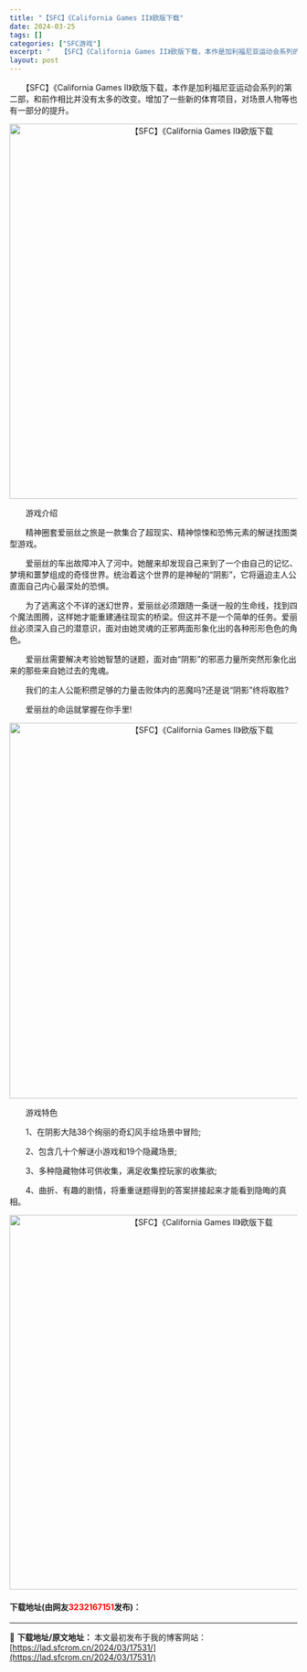 ```yaml
---
title: "【SFC】《California Games II》欧版下载"
date: 2024-03-25
tags: []
categories: ["SFC游戏"]
excerpt: "　　【SFC】《California Games II》欧版下载，本作是加利福尼亚运动会系列的第二部，和前作相比并没有太多的改变。增加了一些新的体育项目，对场景人物等也有一部分的提升。 　　游戏介绍 　　精神圈套爱丽丝之旅是一款集合了超现实、精神惊悚和恐怖元素的解谜找图类型游戏。 　　爱丽丝的车出故&hellip;"
layout: post
---
```


 <p>　　【SFC】《California Games II》欧版下载，本作是加利福尼亚运动会系列的第二部，和前作相比并没有太多的改变。增加了一些新的体育项目，对场景人物等也有一部分的提升。</p> <p align="center"><img align="" border="0" src="https://lad.sfcrom.cn/wp-content/uploads/2024/03/20240324_6600b28301469.png" width="657" alt="【SFC】《California Games II》欧版下载" /></p> <p>　　游戏介绍</p> <p>　　精神圈套爱丽丝之旅是一款集合了超现实、精神惊悚和恐怖元素的解谜找图类型游戏。</p> <p>　　爱丽丝的车出故障冲入了河中。她醒来却发现自己来到了一个由自己的记忆、梦境和噩梦组成的奇怪世界。统治着这个世界的是神秘的&ldquo;阴影&rdquo;，它将逼迫主人公直面自己内心最深处的恐惧。</p> <p>　　为了逃离这个不详的迷幻世界，爱丽丝必须跟随一条谜一般的生命线，找到四个魔法图腾，这样她才能重建通往现实的桥梁。但这并不是一个简单的任务。爱丽丝必须深入自己的潜意识，面对由她灵魂的正邪两面形象化出的各种形形色色的角色。</p> <p>　　爱丽丝需要解决考验她智慧的谜题，面对由&ldquo;阴影&rdquo;的邪恶力量所突然形象化出来的那些来自她过去的鬼魂。</p> <p>　　我们的主人公能积攒足够的力量击败体内的恶魔吗?还是说&ldquo;阴影&rdquo;终将取胜?</p> <p>　　爱丽丝的命运就掌握在你手里!</p> <p align="center"><img align="" border="0" src="https://lad.sfcrom.cn/wp-content/uploads/2024/03/20240324_6600b28499aef.png" width="658" alt="【SFC】《California Games II》欧版下载" /></p> <p>　　游戏特色</p> <p>　　1、在阴影大陆38个绚丽的奇幻风手绘场景中冒险;</p> <p>　　2、包含几十个解谜小游戏和19个隐藏场景;</p> <p>　　3、多种隐藏物体可供收集，满足收集控玩家的收集欲;</p> <p>　　4、曲折、有趣的剧情，将重重谜题得到的答案拼接起来才能看到隐晦的真相。</p> <p align="center"><img align="" border="0" src="https://lad.sfcrom.cn/wp-content/uploads/2024/03/20240324_6600b286883b3.png" width="656" alt="【SFC】《California Games II》欧版下载" /></p> <p><h4>下载地址(由网友<font color="red">3232167151</font>发布)：</h4></p> 

---
📖 **下载地址/原文地址：** 本文最初发布于我的博客网站：[https://lad.sfcrom.cn/2024/03/17531/](https://lad.sfcrom.cn/2024/03/17531/)
